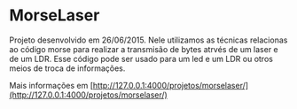 # MorseLaser
Projeto desenvolvido em 26/06/2015. Nele utilizamos as técnicas relacionas ao código morse para realizar a transmisão de bytes atrvés de um laser e de um LDR. 
Esse código pode ser usado para um led e um LDR ou otros meios de troca de informações. 

Mais informações em [http://127.0.0.1:4000/projetos/morselaser/](http://127.0.0.1:4000/projetos/morselaser/)
